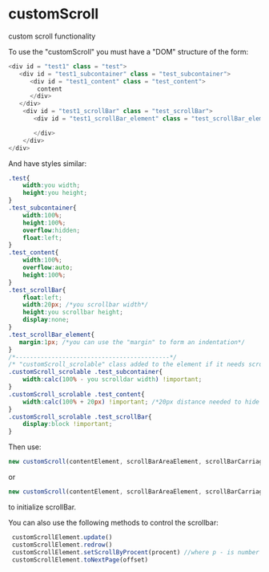 # customScroll
custom scroll functionality

To use the "customScroll" you must have a "DOM" structure of the form:
```php
<div id = "test1" class = "test">
   <div id = "test1_subcontainer" class = "test_subcontainer">
      <div id = "test1_content" class = "test_content">
        content
      </div> 
   </div> 
    <div id = "test1_scrollBar" class = "test_scrollBar">
       <div id = "test1_scrollBar_element" class = "test_scrollBar_element">

       </div> 
    </div>
</div>
```
And have styles similar:
```css
.test{
    width:you width;
    height:you height;
}
.test_subcontainer{
    width:100%;
    height:100%;
    overflow:hidden;
    float:left;
}
.test_content{
    width:100%;
    overflow:auto;
    height:100%;
}
.test_scrollBar{
    float:left;
    width:20px; /*you scrollbar width*/
    height:you scrollbar height; 
    display:none;
}
.test_scrollBar_element{
   margin:1px; /*you can use the "margin" to form an indentation*/
}
/*-------------------------------------------*/
/* "customScroll_scrolable" class added to the element if it needs scrolling. auto added to containerElement if it is set */
.customScroll_scrolable .test_subcontainer{
    width:calc(100% - you scrolldar width) !important; 
}
.customScroll_scrolable .test_content{
    width:calc(100% + 20px) !important; /*20px distance needed to hide the default scroll*/
}
.customScroll_scrolable .test_scrollBar{ 
    display:block !important;
}
```

Then use:
```js
new customScroll(contentElement, scrollBarAreaElement, scrollBarCarriageElement, containerElement)
```
or
```js
new customScroll(contentElement, scrollBarAreaElement, scrollBarCarriageElement)
```
to initialize scrollBar.

You can also use the following methods to control the scrollbar:
```js
 customScrollElement.update()
 customScrollElement.redrow()
 customScrollElement.setScrollByProcent(procent) //where p - is number 0-1
 customScrollElement.toNextPage(offset)
```

